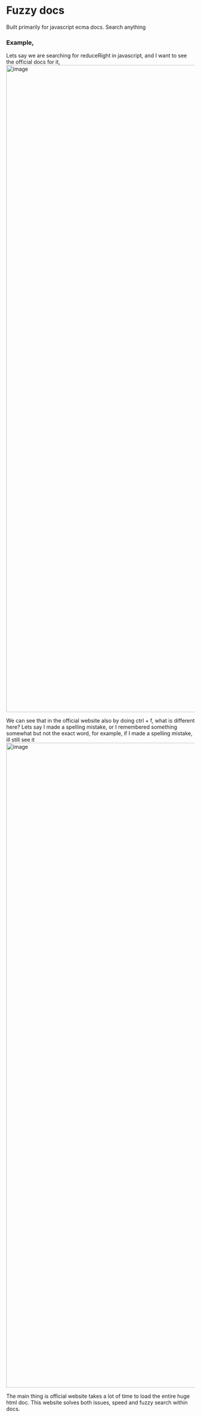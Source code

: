 # Fuzzy docs

Built primarily for javascript ecma docs.
Search anything

### Example,

Lets say we are searching for reduceRight in javascript, and I want to see the official docs for it,
<img width="1728" alt="image" src="https://github.com/user-attachments/assets/41bdafc7-bfcb-4e71-afe6-89568dc1008b">

We can see that in the official website also by doing ctrl + f, what is different here?
Lets say I made a spelling mistake, or I remembered something somewhat but not the exact word, for example, if I made a spelling mistake, ill still see it
<img width="1722" alt="image" src="https://github.com/user-attachments/assets/55ec9380-0735-4ea1-872b-8c1edb05e452">

The main thing is official website takes a lot of time to load the entire huge html doc. This website solves both issues, speed and fuzzy search within docs.
